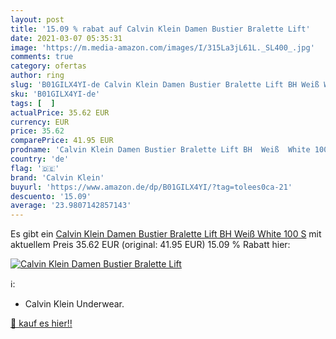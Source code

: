 ```yaml
---
layout: post
title: '15.09 % rabat auf Calvin Klein Damen Bustier Bralette Lift'
date: 2021-03-07 05:35:31
image: 'https://m.media-amazon.com/images/I/315La3jL61L._SL400_.jpg'
comments: true
category: ofertas
author: ring
slug: 'B01GILX4YI-de Calvin Klein Damen Bustier Bralette Lift BH Weiß White 100 S'
sku: 'B01GILX4YI-de'
tags: [  ]
actualPrice: 35.62 EUR
currency: EUR
price: 35.62
comparePrice: 41.95 EUR
prodname: 'Calvin Klein Damen Bustier Bralette Lift BH  Weiß  White 100   S'
country: 'de'
flag: '🇩🇪'
brand: 'Calvin Klein'
buyurl: 'https://www.amazon.de/dp/B01GILX4YI/?tag=tolees0ca-21'
descuento: '15.09'
average: '23.9807142857143'
---
```


Es gibt ein [Calvin Klein Damen Bustier Bralette Lift BH  Weiß  White 100   S](https://www.amazon.de/dp/B01GILX4YI/?tag=tolees0ca-21) mit aktuellem Preis 35.62 EUR (original: 41.95 EUR) 15.09 % Rabatt hier:

[![Calvin Klein Damen Bustier Bralette Lift](https://m.media-amazon.com/images/I/315La3jL61L._SL400_.jpg)](https://www.amazon.de/dp/B01GILX4YI/?tag=tolees0ca-21)

ℹ️:

- Calvin Klein Underwear.

[🛒 kauf es hier!!](https://www.amazon.de/dp/B01GILX4YI/?tag=tolees0ca-21)
